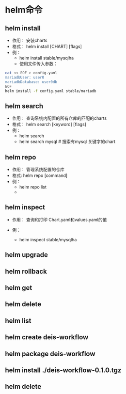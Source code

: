 # helm命令



      
## helm install
* 作用： 安装charts
* 格式： helm install [CHART] [flags]
* 例：
  * helm install stable/mysqlha
  * 使用文件传入参数：

```BASH
cat << EOF > config.yaml
mariadbUser: user0
mariadbDatabase: user0db
EOF
helm install -f config.yaml stable/mariadb
```


## helm search 

* 作用： 查询系统内配置的所有仓库的匹配的charts
* 格式： helm search [keyword] [flags]
* 例： 
  * helm search 
  * helm search mysql     # 搜索有mysql 关键字的chart

## helm repo 
* 作用： 管理系统配置的仓库
* 格式: helm repo [command]
* 例： 
  * helm repo list
  * 
  
## helm inspect 
* 作用： 查询和打印 Chart.yaml和values.yaml的值

* 例： 
  * helm inspect stable/mysqlha



## helm upgrade

## helm rollback

## helm get   

## helm delete

## helm list

## helm create deis-workflow

## helm package deis-workflow

##  helm install ./deis-workflow-0.1.0.tgz

## helm delete

